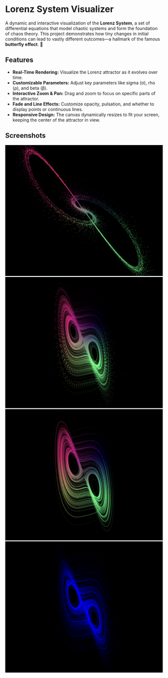 # Lorenz System Visualizer 

A dynamic and interactive visualization of the **Lorenz System**, a set of differential equations that model chaotic systems and form the foundation of chaos theory. This project demonstrates how tiny changes in initial conditions can lead to vastly different outcomes—a hallmark of the famous **butterfly effect**. 🦋

## Features

- **Real-Time Rendering:** Visualize the Lorenz attractor as it evolves over time.
- **Customizable Parameters:** Adjust key parameters like sigma (σ), rho (ρ), and beta (β).
- **Interactive Zoom & Pan:** Drag and zoom to focus on specific parts of the attractor.
- **Fade and Line Effects:** Customize opacity, pulsation, and whether to display points or continuous lines.
- **Responsive Design:** The canvas dynamically resizes to fit your screen, keeping the center of the attractor in view.

## Screenshots

![Lorenz Attractor Render 1](/renders/render1)
![Lorenz Attractor Render 2](/renders/render2)
![Lorenz Attractor Render 3](/renders/render3)
![Lorenz Attractor Render 4](/renders/render4)



